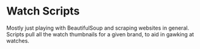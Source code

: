 # Watch Scripts

Mostly just playing with BeautifulSoup and scraping websites in general.
Scripts pull all the watch thumbnails for a given brand, to aid in gawking at
watches.
